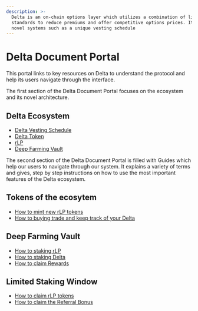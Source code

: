```yaml
---
description: >-
  Delta is an on-chain options layer which utilizes a combination of liquidity
  standards to reduce premiums and offer competitive options prices. It uses
  novel systems such as a unique vesting schedule
---
```


# Delta Document Portal

This portal links to key resources on Delta to understand the protocol and help its users navigate through the interface.

The first section of the Delta Document Portal focuses on the ecosystem and its novel architecture.

## Delta Ecosystem

* [Delta Vesting Schedule](https://delta-financial.gitbook.io/delta-document-portal/delta-ecosystem/delta-vesting-schedule)
* [Delta Token](https://delta-financial.gitbook.io/delta-document-portal/delta-ecosystem/delta-token)
* [rLP](https://delta-financial.gitbook.io/delta-document-portal/rlp-token)
* [Deep Farming Vault](https://delta-financial.gitbook.io/delta-document-portal/deep-farming-vault)

The second section of the Delta Document Portal is filled with Guides which help our users to navigate through our system. It explains a variety of terms and gives, step by step instructions on how to use the most important features of the Delta ecosystem.

## Tokens of the ecosytem

* [How to mint new rLP tokens](https://delta-financial.gitbook.io/delta-document-portal/guides/mint-rlp)
* [How to buying trade and keep track of your Delta](https://delta-financial.gitbook.io/delta-document-portal/guides/buying-trading-delta)



## Deep Farming Vault

* [How to staking rLP](https://delta-financial.gitbook.io/delta-document-portal/guides/how-to-stake-rlp-tokens)
* [How to staking Delta](https://delta-financial.gitbook.io/delta-document-portal/guides/staking-delta)
* [How to claim Rewards](https://delta-financial.gitbook.io/delta-document-portal/guides/claim-rewards)

## Limited Staking Window

* [How to claim rLP tokens](https://delta-financial.gitbook.io/delta-document-portal/guides/claim-rlp-from-lsw)
* [How to claim the Referral Bonus](https://delta-financial.gitbook.io/delta-document-portal/guides/claim-referral-bonus)

